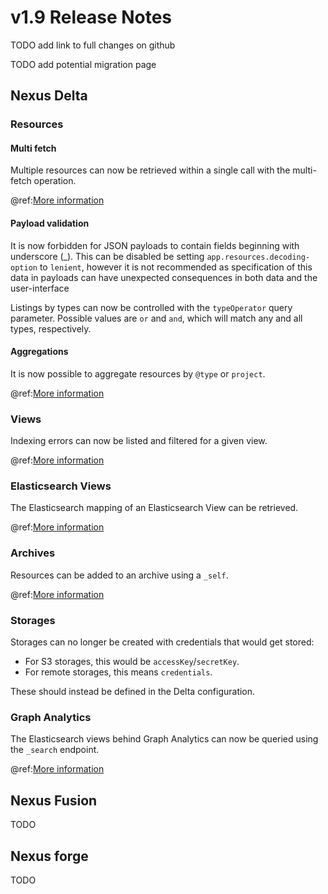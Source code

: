 # v1.9 Release Notes

TODO add link to full changes on github

TODO add potential migration page

## Nexus Delta

### Resources

#### Multi fetch

Multiple resources can now be retrieved within a single call with the multi-fetch operation.

@ref:[More information](../delta/api/multi-fetch.md)

#### Payload validation

It is now forbidden for JSON payloads to contain fields beginning with underscore (_). This can be disabled be setting `app.resources.decoding-option` to `lenient`, however it is not recommended as specification of this data in payloads can have unexpected consequences in both data and the user-interface

Listings by types can now be controlled with the `typeOperator` query parameter. Possible values are `or` and `and`, which will match any and all types, respectively.

#### Aggregations

It is now possible to aggregate resources by `@type` or `project`.

@ref:[More information](../delta/api/resources-api.md#aggregations)

### Views

Indexing errors can now be listed and filtered for a given view.

@ref:[More information](../delta/api/views/index.md#listing-indexing-failures)

### Elasticsearch Views

The Elasticsearch mapping of an Elasticsearch View can be retrieved.

@ref:[More information](../delta/api/views/elasticsearch-view-api.md#fetch-elasticsearch-mapping)

### Archives

Resources can be added to an archive using a `_self`.

@ref:[More information](../delta/api/archives-api.md#payload)

### Storages

Storages can no longer be created with credentials that would get stored:

* For S3 storages, this would be `accessKey`/`secretKey`. 
* For remote storages, this means `credentials`. 

These should instead be defined in the Delta configuration.

### Graph Analytics

The Elasticsearch views behind Graph Analytics can now be queried using the `_search` endpoint.

@ref:[More information](../delta/api/graph-analytics-api.md)

## Nexus Fusion

TODO

## Nexus forge

TODO
